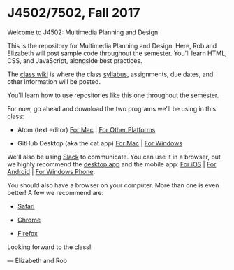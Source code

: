 # J4502/7502, Fall 2017
Welcome to J4502: Multimedia Planning and Design

This is the repository for Multimedia Planning and Design. Here, Rob and Elizabeth will post sample code throughout the semester. You'll learn HTML, CSS, and JavaScript, alongside best practices.

The [class wiki](https://github.com/j4502-fs17/class/wiki) is where the class [syllabus](https://github.com/j4502-fs17/class/wiki/Syllabus), assignments, due dates, and other information will be posted.

You'll learn how to use repositories like this one throughout the semester.

For now, go ahead and download the two programs we'll be using in this class:

* Atom (text editor) [For Mac](https://atom.io) | [For Other Platforms](https://github.com/atom/atom/releases/tag/v1.2.4)

* GitHub Desktop (aka the cat app) [For Mac](https://desktop.github.com) | [For Windows](https://desktop.github.com)

We'll also be using [Slack](https://j4502-ss17.slack.com/) to communicate. You can use it in a browser, but we highly recommend the [desktop app](https://slack.com/apps) and the mobile app: [For iOS](https://itunes.apple.com/us/app/slack-team-communication/id618783545?mt=8) | [For Android](https://play.google.com/store/apps/details?id=com.Slack&hl=en) | [For Windows Phone](https://www.microsoft.com/en-us/store/apps/slack-beta/9nblggh1jj9h).

You should also have a browser on your computer. More than one is even better! A few we recommend are:

* [Safari](https://support.apple.com/en-us/HT204416)

* [Chrome](https://www.google.com/chrome/browser/desktop/)

* [Firefox](https://www.mozilla.org/en-US/firefox/new/?product=firefox-3.6.8&os=osx%E3%80%88=en-US)

Looking forward to the class!  

— Elizabeth and Rob
